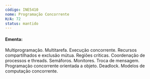 ```yaml
---
código: INE5410
nome: Programação Concorrente
H/A: 72
status: mantido
---
```


#### Ementa:
Multiprogramação. Multitarefa. Execução concorrente. Recursos compartilhados e exclusão mútua. Regiões críticas. Coordenação de processos e threads. Semáforos. Monitores. Troca de mensagem. Programação concorrente orientada a objeto. Deadlock. Modelos de computação concorrente.


